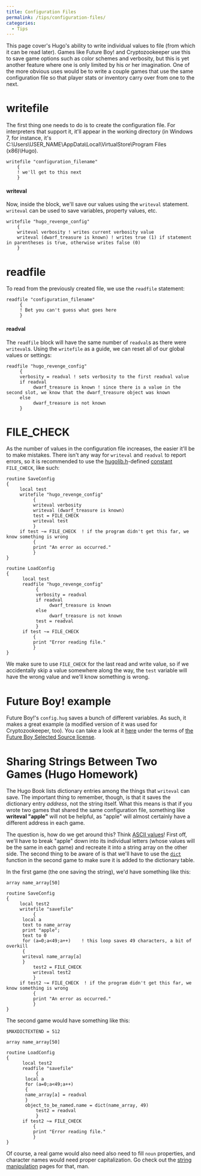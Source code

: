 ```yaml
---
title: Configuration Files
permalink: /tips/configuration-files/
categories: 
  - Tips
---
```


This page cover's Hugo's ability to write individual values to file
(from which it can be read later). Games like Future Boy! and
Cryptozookeeper use this to save game options such as color schemes and
verbosity, but this is yet another feature where one is only limited by
his or her imagination. One of the more obvious uses would be to write a
couple games that use the same configuration file so that player stats
or inventory carry over from one to the next.

# writefile

The first thing one needs to do is to create the configuration file. For
interpreters that support it, it'll appear in the working directory (in
Windows 7, for instance, it's
C:\\Users\\USER_NAME\\AppData\\Local\\VirtualStore\\Program Files
(x86)\\Hugo).

    writefile "configuration_filename"
        {
        ! we'll get to this next
        }

#### writeval

Now, inside the block, we'll save our values using the `writeval`
statement. `writeval` can be used to save variables, property values,
etc.

    writefile "hugo_revenge_config"
        {
        writeval verbosity ! writes current verbosity value
        writeval (dwarf_treasure is known) ! writes true (1) if statement in parentheses is true, otherwise writes false (0)
        }

# readfile

To read from the previously created file, we use the `readfile`
statement:

    readfile "configuration_filename"
         {
         ! Bet you can't guess what goes here
         }

#### readval

The `readfile` block will have the same number of `readval`s as there
were `writeval`s. Using the `writefile` as a guide, we can reset all of
our global values or settings:

    readfile "hugo_revenge_config"
         {
         verbosity = readval ! sets verbosity to the first readval value
         if readval
              dwarf_treasure is known ! since there is a value in the second slot, we know that the dwarf_treasure object was known
         else
              dwarf_treasure is not known
         }

# FILE_CHECK

As the number of values in the configuration file increases, the easier
it'll be to make mistakes. There isn't any way for `writeval` and
`readval` to report errors, so it is recommended to use the
[hugolib.h](/library/hugolib.h/)-defined
[constant](/basics/constants/) `FILE_CHECK`, like such:

    routine SaveConfig
    {
         local test
         writefile "hugo_revenge_config"
              {
              writeval verbosity
              writeval (dwarf_treasure is known)
              test = FILE_CHECK
              writeval test
              }
         if test ~= FILE_CHECK  ! if the program didn't get this far, we know something is wrong
              {
              print "An error as occurred."
              }
    }

    routine LoadConfig
    {
          local test
          readfile "hugo_revenge_config"
               {
               verbosity = readval
               if readval
                    dwarf_treasure is known
               else
                    dwarf_treasure is not known
               test = readval
               }
          if test ~= FILE_CHECK
              {
              print "Error reading file."
              }
    }

We make sure to use `FILE_CHECK` for the last read and write value, so
if we accidentally skip a value somewhere along the way, the `test`
variable will have the wrong value and we'll know something is wrong.

# Future Boy! example

Future Boy!'s `config.hug` saves a bunch of different variables. As
such, it makes a great example (a modified version of it was used for
Cryptozookeeper, too). You can take a look at it
[here](http://roody.gerynarsabode.org/config.hug) under the terms of
[the Future Boy Selected Source license](/misc/future-boy-license/).

# Sharing Strings Between Two Games (Hugo Homework)

The Hugo Book lists dictionary entries among the things that `writeval`
can save. The important thing to remember, though, is that it saves the
dictionary entry *address*, not the string itself. What this means is
that if you wrote two games that shared the same configuration file,
something like **writeval "apple"** will not be helpful, as "apple" will
almost certainly have a different address in each game.

The question is, how do we get around this?
<spoiler text="HINT"> Think [ASCII values](/strings/ascii-values/)!
</spoiler> <spoiler text="CLICK FOR THE ANSWER"> First off, we'll have
to break "apple" down into its individual letters (whose values will be
the same in each game) and recreate it into a string array on the other
side. The second thing to be aware of is that we'll have to use the
[`dict`](/strings/dict/) function in the second game to make sure it is
added to the dictionary table.

In the first game (the one saving the string), we'd have something like
this:

    array name_array[50]

    routine SaveConfig
    {
         local test2
         writefile "savefile"
              {
          local a
          text to name_array
          print "apple";
          text to 0
          for (a=0;a<49;a++)    ! this loop saves 49 characters, a bit of overkill
          {
          writeval name_array[a]
          }
              test2 = FILE_CHECK
              writeval test2
              }
         if test2 ~= FILE_CHECK  ! if the program didn't get this far, we know something is wrong
              {
              print "An error as occurred."
              }
    }

The second game would have something like this:

    $MAXDICTEXTEND = 512

    array name_array[50]

    routine LoadConfig
    {
          local test2
          readfile "savefile"
               {
           local a
           for (a=0;a<49;a++)
           {
           name_array[a] = readval
           }
           object_to_be_named.name = dict(name_array, 49)
               test2 = readval
               }
          if test2 ~= FILE_CHECK
              {
              print "Error reading file."
              }
    }

Of course, a real game would also need also need to fill `noun`
properties, and character names would need proper capitalization. Go
check out the [string manipulation](/strings/string-manipulation/)
pages for that, man. </spoiler>
